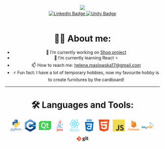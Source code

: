 <div align="center">
  <div id="header">
    <img src="https://media3.giphy.com/media/lnIfDxGkt2t6L3KmgG/giphy.gif?cid=ecf05e47ewceczv5749eglrkuifnoasqi0iibtuiz0ndbhqj&rid=giphy.gif&ct=s" width="300"/>
  </div>
  <div id="badges">
    <a href="https://www.linkedin.com/in/helena-mas%C5%82owska-635b62241/">
      <img src="https://img.shields.io/badge/Linked In-darkblue?style=for-the-badge&logo=linkedin&logoColor=white" alt="LinkedIn Badge"/>
    </a>
    <a href="https://assetstore.unity.com/packages/3d/props/guns/mexican-gun-214062">
      <img src="https://img.shields.io/badge/Unity Asset Store-darkgreen?style=for-the-badge&logo=unity&logoColor=white" alt="Unity Badge"/>
    </a>
  </div>
  <div> 
    <img src="https://komarev.com/ghpvc/?username=HelenaMaslowska&style=flat-square&color=yellowgreen" alt=""/> 
  <div/>
<div/>

# :woman_technologist: About me:
- 🔭 I’m currently working on [Shop project](https://github.com/HelenaMaslowska/Store) <br/>
- 🌱 I’m currently learning React :star: <br/>
- 📫 How to reach me: helena.maslowska17@gmail.com <br/>
- ⚡ Fun fact: I have a lot of temporary hobbies, now my favourite hobby is to create furnitures by the cardboard!

---

# :hammer_and_wrench: Languages and Tools:
<div>
  <img src="https://github.com/devicons/devicon/blob/master/icons/python/python-original-wordmark.svg" title="Python" alt="Python" width="40" height="40"/>&nbsp;
  <img src="https://github.com/devicons/devicon/blob/master/icons/cplusplus/cplusplus-original.svg" title="C++" alt="C++" width="40" height="40"/>&nbsp;
  <img src="https://github.com/devicons/devicon/blob/master/icons/qt/qt-original.svg" title="Qt" alt="Qt" width="40" height="40"/>&nbsp;
  <img src="https://github.com/devicons/devicon/blob/master/icons/java/java-original-wordmark.svg" title="Java" alt="Java" width="40" height="40"/>&nbsp;
  <img src="https://github.com/devicons/devicon/blob/master/icons/react/react-original-wordmark.svg" title="React" alt="React" width="40" height="40"/>&nbsp;
  <img src="https://github.com/devicons/devicon/blob/master/icons/css3/css3-plain-wordmark.svg"  title="CSS3" alt="CSS" width="40" height="40"/>&nbsp;
  <img src="https://github.com/devicons/devicon/blob/master/icons/html5/html5-original.svg" title="HTML5" alt="HTML" width="40" height="40"/>&nbsp;
  <img src="https://github.com/devicons/devicon/blob/master/icons/javascript/javascript-original.svg" title="JavaScript" alt="JavaScript" width="40" height="40"/>&nbsp;
  <img src="https://github.com/devicons/devicon/blob/master/icons/firebase/firebase-plain-wordmark.svg" title="Firebase" alt="Firebase" width="40" height="40"/>&nbsp;
  <img src="https://github.com/devicons/devicon/blob/master/icons/mysql/mysql-original-wordmark.svg" title="MySQL"  alt="MySQL" width="40" height="40"/>&nbsp;
  <img src="https://github.com/devicons/devicon/blob/master/icons/git/git-original-wordmark.svg" title="Git" **alt="Git" width="40" height="40"/>
</div>
